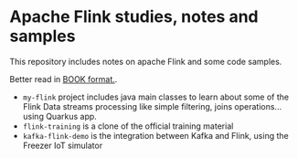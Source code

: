 # Apache Flink studies, notes and samples

This repository includes notes on apache Flink and some code samples.

Better read in [BOOK format.](https://jbcodeforce.github.io/flink-studies/).

* `my-flink` project includes java main classes to learn about some of the Flink Data streams processing like simple filtering, joins operations... using Quarkus app.
* `flink-training` is a clone of the official training material
* `kafka-flink-demo` is the integration between Kafka and Flink, using the Freezer IoT simulator